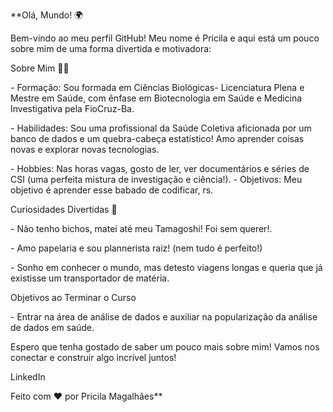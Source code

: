 **Olá, Mundo! 🌍

Bem-vindo ao meu perfil GitHub! Meu nome é Pricila e aqui está um pouco sobre mim de uma forma divertida e motivadora:

Sobre Mim 🧑‍💻

\- Formação: Sou formada em Ciências Biológicas- Licenciatura Plena e Mestre em Saúde, com ênfase em Biotecnologia em Saúde e Medicina Investigativa pela FioCruz-Ba.

\- Habilidades: Sou uma profissional da Saúde Coletiva aficionada por um banco de dados e um quebra-cabeça estatístico! Amo aprender coisas novas e explorar novas tecnologias.

\- Hobbies: Nas horas vagas, gosto de ler, ver documentários e séries de CSI (uma perfeita mistura de investigação e ciência!).
\- Objetivos: Meu objetivo é aprender esse babado de codificar, rs.

Curiosidades Divertidas 🎉

\- Não tenho bichos, matei até meu Tamagoshi! Foi sem querer!.

\- Amo papelaria e sou plannerista raiz! (nem tudo é perfeito!)

\- Sonho em conhecer o mundo, mas detesto viagens longas e queria que já existisse um transportador de matéria.

Objetivos ao Terminar o Curso

\- Entrar na área de análise de dados e auxiliar na popularização da análise de dados em saúde.

Espero que tenha gostado de saber um pouco mais sobre mim! Vamos nos conectar e construir algo incrível juntos!

LinkedIn

Feito com ❤️ por Pricila Magalhães**
